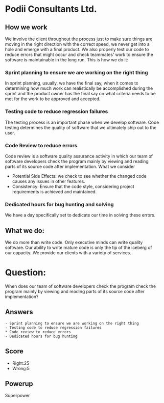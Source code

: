 # Podii Consultants Ltd.

## How we work

We involve the client throughout the process just to make sure things are moving in the right direction with the correct speed, we never get into a hole and emerge with a final product. We also properly test our code to reduce errors that might occur and check teammates' work to ensure the software is maintainable in the long run. 
This is how we do it:

### Sprint planning to ensure we are working on the right thing

In sprint planning, usually, we have the final say, when it comes to determining how much work can realistically be accomplished during the sprint and the product owner has the final say on what criteria needs to be met for the work to be approved and accepted.

### Testing code to reduce regression failures

The testing process is an important phase when we develop software. Code testing determines the quality of software that we ultimately ship out to the user.

### Code Review to reduce errors

Code review is a software quality assurance activity in which our team of software developers check the program mainly by viewing and reading parts of its source code after implementation.
What we consider
- Potential Side Effects: we check to see whether the changed code causes any issues in other features.
- Consistency: Ensure that the code style, considering project requirements is achieved and maintained.

### Dedicated hours for bug hunting and solving

We have a day specifically set to dedicate our time in solving these errors. 

## What we do:

We do more than write code. Only executive minds can write quality software. Our ability to write mature code is only the tip of the iceberg of our capacity. We provide our clients with a variety of services.


# Question:
When does our team of software developers check the program check the program mainly by viewing and reading parts of its source code after implementation?

## Answers

    - Sprint planning to ensure we are working on the right thing
    - Testing code to reduce regression failures
    * Code review to reduce errors
    - Dedicated hours for bug hunting


## Score
- Right:25
- Wrong:5

## Powerup
Superpower